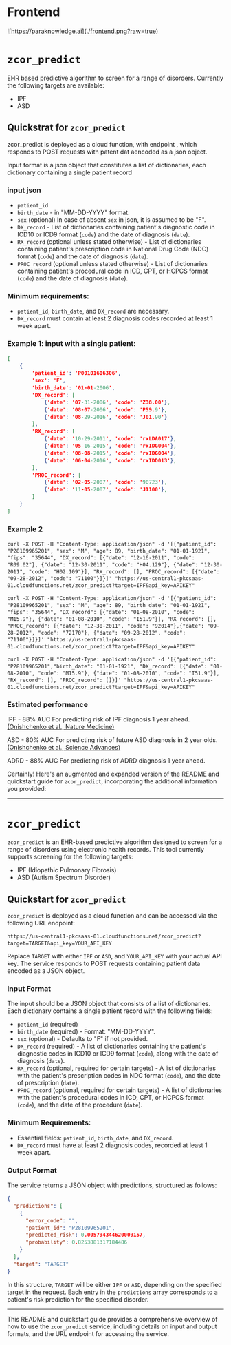 # Frontend

![https://paraknowledge.ai](./frontend.png?raw=true)


# `zcor_predict` 


EHR based predictive algorithm to screen for a range of disorders. Currently the following targets are available:

+ IPF
+ ASD


## Quickstrat  for `zcor_predict`

zcor_predict is deployed as a cloud function, with endpoint <specify url>, which responds to POST requests with patent dat aencoded as a json object.

Input format is a json object that constitutes a list of dictionaries, each dictionary containing a single patient record

###  input json
* `patient_id` 
* `birth_date` - in "MM-DD-YYYY" format.
* `sex` (optional) In case of absent `sex` in json, it is assumed to be "F".
* `DX_record` - List of dictionaries containing patient's diagnostic code in ICD10 or ICD9 format (`code`) 
and the date of diagnosis (`date`).
* `RX_record` (optional unless stated otherwise) - List of dictionaries containing patient's prescription code in National Drug Code (NDC) format (`code`)
  and the date of diagnosis (`date`).
* `PROC_record` (optional unless stated otherwise) - List of dictionaries containing patient's procedural code in ICD, CPT, or HCPCS format (`code`)
    and the date of diagnosis (`date`).

### Minimum requirements:
* `patient_id`, `birth_date`, and `DX_record` are necessary.
* `DX_record` must contain at least 2 diagnosis codes recorded at least 1 week apart.

### Example 1: input with a single patient:

```json
[
    { 
        'patient_id': 'P00101606306',
        'sex': 'F',
        'birth_date': '01-01-2006',
        'DX_record': [
            {'date': '07-31-2006', 'code': 'Z38.00'},
            {'date': '08-07-2006', 'code': 'P59.9'},
            {'date': '08-29-2016', 'code': 'J01.90'}
        ],
        'RX_record': [
            {'date': '10-29-2011', 'code': 'rxLDA017'},
            {'date': '05-16-2015', 'code': 'rxIDG004'},
            {'date': '08-08-2015', 'code': 'rxIDG004'},
            {'date': '06-04-2016', 'code': 'rxIDD013'},
        ],
        'PROC_record': [
            {'date': '02-05-2007', 'code': '90723'},
            {'date': '11-05-2007', 'code': 'J1100'},
        ]
    }
]
```


### Example 2

```
curl -X POST -H "Content-Type: application/json" -d '[{"patient_id": "P28109965201", "sex": "M", "age": 89, "birth_date": "01-01-1921", "fips": "35644", "DX_record": [{"date": "12-16-2011", "code": "R09.02"}, {"date": "12-30-2011", "code": "H04.129"}, {"date": "12-30-2011", "code": "H02.109"}], "RX_record": [], "PROC_record": [{"date": "09-28-2012", "code": "71100"}]}]' "https://us-central1-pkcsaas-01.cloudfunctions.net/zcor_predict?target=IPF&api_key=APIKEY"
```


```
curl -X POST -H "Content-Type: application/json" -d '[{"patient_id": "P28109965201", "sex": "M", "age": 89, "birth_date": "01-01-1921", "fips": "35644", "DX_record": [{"date": "01-08-2010", "code": "M15.9"}, {"date": "01-08-2010", "code": "I51.9"}], "RX_record": [], "PROC_record": [{"date": "12-30-2011", "code": "92014"},{"date": "09-28-2012", "code": "72170"}, {"date": "09-28-2012", "code": "71100"}]}]' "https://us-central1-pkcsaas-01.cloudfunctions.net/zcor_predict?target=IPF&api_key=APIKEY"
```

```
curl -X POST -H "Content-Type: application/json" -d '[{"patient_id": "P28109965201","birth_date": "01-01-1921", "DX_record": [{"date": "01-08-2010", "code": "M15.9"}, {"date": "01-08-2010", "code": "I51.9"}], "RX_record": [], "PROC_record": []}]' "https://us-central1-pkcsaas-01.cloudfunctions.net/zcor_predict?target=IPF&api_key=APIKEY"
```


### Estimated performance

IPF - 88% AUC For predicting risk of IPF diagnosis 1 year ahead. [(Onishchenko et al., Nature Medicine)](https://www.science.org/doi/10.1126/sciadv.abf0354)

ASD - 80% AUC For predicting risk of future ASD diagnosis in 2 year olds. [(Onishchenko et al., Science Advances)](https://www.science.org/doi/10.1126/sciadv.abf0354)

ADRD - 88% AUC For predicting risk of ADRD diagnosis 1 year ahead.

Certainly! Here's an augmented and expanded version of the README and quickstart guide for `zcor_predict`, incorporating the additional information you provided:

---

# `zcor_predict`

`zcor_predict` is an EHR-based predictive algorithm designed to screen for a range of disorders using electronic health records. This tool currently supports screening for the following targets:

- IPF (Idiopathic Pulmonary Fibrosis)
- ASD (Autism Spectrum Disorder)

## Quickstart for `zcor_predict`

`zcor_predict` is deployed as a cloud function and can be accessed via the following URL endpoint:

```
https://us-central1-pkcsaas-01.cloudfunctions.net/zcor_predict?target=TARGET&api_key=YOUR_API_KEY
```

Replace `TARGET` with either `IPF` or `ASD`, and `YOUR_API_KEY` with your actual API key. The service responds to POST requests containing patient data encoded as a JSON object.

### Input Format

The input should be a JSON object that consists of a list of dictionaries. Each dictionary contains a single patient record with the following fields:

- `patient_id` (required)
- `birth_date` (required) - Format: "MM-DD-YYYY".
- `sex` (optional) - Defaults to "F" if not provided.
- `DX_record` (required) - A list of dictionaries containing the patient's diagnostic codes in ICD10 or ICD9 format (`code`), along with the date of diagnosis (`date`).
- `RX_record` (optional, required for certain targets) - A list of dictionaries with the patient's prescription codes in NDC format (`code`), and the date of prescription (`date`).
- `PROC_record` (optional, required for certain targets) - A list of dictionaries with the patient's procedural codes in ICD, CPT, or HCPCS format (`code`), and the date of the procedure (`date`).

### Minimum Requirements:

- Essential fields: `patient_id`, `birth_date`, and `DX_record`.
- `DX_record` must have at least 2 diagnosis codes, recorded at least 1 week apart.

### Output Format

The service returns a JSON object with predictions, structured as follows:

```json
{
  "predictions": [
    {
      "error_code": "",
      "patient_id": "P28109965201",
      "predicted_risk": 0.005794344620009157,
      "probability": 0.8253881317184486
    }
  ],
  "target": "TARGET"
}
```

In this structure, `TARGET` will be either `IPF` or `ASD`, depending on the specified target in the request. Each entry in the `predictions` array corresponds to a patient's risk prediction for the specified disorder.

---

This README and quickstart guide provides a comprehensive overview of how to use the `zcor_predict` service, including details on input and output formats, and the URL endpoint for accessing the service.